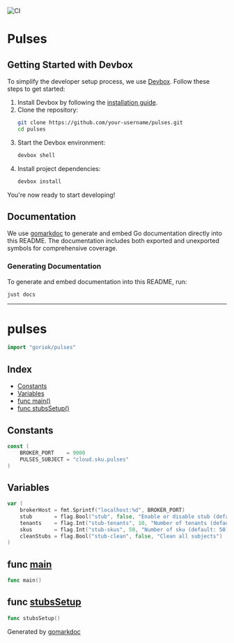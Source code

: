 ![CI](https://github.com/goriok/pulses/actions/workflows/build.yml/badge.svg)

# Pulses

## Getting Started with Devbox

To simplify the developer setup process, we use [Devbox](https://www.jetpack.io/devbox/). Follow these steps to get started:

1. Install Devbox by following the [installation guide](https://www.jetpack.io/devbox/docs/install/).
2. Clone the repository:
   ```bash
   git clone https://github.com/your-username/pulses.git
   cd pulses
   ```
3. Start the Devbox environment:
   ```bash
   devbox shell
   ```
4. Install project dependencies:
   ```bash
   devbox install
   ```

You're now ready to start developing!

## Documentation

We use [gomarkdoc](https://github.com/princjef/gomarkdoc) to generate and embed Go documentation directly into this README. The documentation includes both exported and unexported symbols for comprehensive coverage.

### Generating Documentation

To generate and embed documentation into this README, run:

```bash
just docs
```

---

<!-- gomarkdoc:embed:start -->

<!-- Code generated by gomarkdoc. DO NOT EDIT -->

# pulses

```go
import "goriok/pulses"
```

## Index

- [Constants](<#constants>)
- [Variables](<#variables>)
- [func main\(\)](<#main>)
- [func stubsSetup\(\)](<#stubsSetup>)


## Constants

<a name="BROKER_PORT"></a>

```go
const (
    BROKER_PORT    = 9000
    PULSES_SUBJECT = "cloud.sku.pulses"
)
```

## Variables

<a name="brokerHost"></a>

```go
var (
    brokerHost = fmt.Sprintf("localhost:%d", BROKER_PORT)
    stub       = flag.Bool("stub", false, "Enable or disable stub (default: false)")
    tenants    = flag.Int("stub-tenants", 10, "Number of tenants (default: 10)")
    skus       = flag.Int("stub-skus", 50, "Number of sku (default: 50)")
    cleanStubs = flag.Bool("stub-clean", false, "Clean all subjects")
)
```

<a name="main"></a>
## func [main](<https://github.com/goriok/pulses/blob/main/main.go#L27>)

```go
func main()
```



<a name="stubsSetup"></a>
## func [stubsSetup](<https://github.com/goriok/pulses/blob/main/main.go#L57>)

```go
func stubsSetup()
```



Generated by [gomarkdoc](<https://github.com/princjef/gomarkdoc>)


<!-- gomarkdoc:embed:end -->
